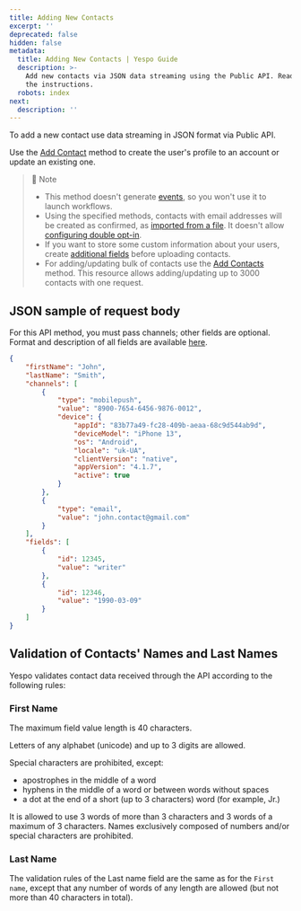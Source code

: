 ```yaml
---
title: Adding New Contacts
excerpt: ''
deprecated: false
hidden: false
metadata:
  title: Adding New Contacts | Yespo Guide
  description: >-
    Add new contacts via JSON data streaming using the Public API. Read more in
    the instructions.
  robots: index
next:
  description: ''
---
```

To add a new contact use data streaming in JSON format via Public API.

Use the [Add Contact](https://docs.yespo.io/reference/addcontact-1) method to create the user's profile to an account or update an existing one.

> 📘 Note
> 
> - This method doesn't generate [events](https://docs.yespo.io/docs/events-and-behaviour-tracking), so you won't use it to launch workflows.
> - Using the specified methods, contacts with email addresses will be created as confirmed, as [imported from a file](https://docs.yespo.io/docs/file-uploading). It doesn't allow [configuring double opt-in](https://docs.yespo.io/docs/subscription-form-configuration).
> - If you want to store some custom information about your users, create [additional fields](https://docs.yespo.io/docs/how-add-additional-contact-fields) before uploading contacts.
> - For adding/updating bulk of contacts use the [Add Contacts](https://docs.yespo.io/reference/contactsbulkupdate-1) method. This resource allows adding/updating up to 3000 contacts with one request.

## JSON sample of request body

For this API method, you must pass channels; other fields are optional. Format and description of all fields are available [here](https://docs.yespo.io/reference/addcontact-1).

```json
{
    "firstName": "John",
    "lastName": "Smith",
    "channels": [
        {
            "type": "mobilepush",
            "value": "8900-7654-6456-9876-0012",
            "device": {
                "appId": "83b77a49-fc28-409b-aeaa-68c9d544ab9d",
                "deviceModel": "iPhone 13",
                "os": "Android",
                "locale": "uk-UA",
                "clientVersion": "native",
                "appVersion": "4.1.7",
                "active": true
            }
        },
        {
            "type": "email",
            "value": "john.contact@gmail.com"
        }
    ],
    "fields": [
        {
            "id": 12345,
            "value": "writer"
        },
        {
            "id": 12346,
            "value": "1990-03-09"
        }
    ]
}
```

## Validation of Contacts' Names and Last Names

Yespo validates contact data received through the API according to the following rules:

### First Name

The maximum field value length is 40 characters.

Letters of any alphabet (unicode) and up to 3 digits are allowed.

Special characters are prohibited, except:

- apostrophes in the middle of a word
- hyphens in the middle of a word or between words without spaces
- a dot at the end of a short (up to 3 characters) word (for example, Jr.)

It is allowed to use 3 words of more than 3 characters and 3 words of a maximum of 3 characters. Names exclusively composed of numbers and/or special characters are prohibited.

### Last Name

The validation rules of the Last name field are the same as for the `First name`, except that any number of words of any length are allowed (but not more than 40 characters in total).